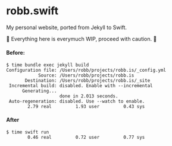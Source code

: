 # robb.swift

My personal website, ported from Jekyll to Swift.

🚧 Everything here is everymuch WIP, proceed with caution. 🚧

#### Before:

```
$ time bundle exec jekyll build
Configuration file: /Users/robb/projects/robb.is/_config.yml
            Source: /Users/robb/projects/robb.is
       Destination: /Users/robb/projects/robb.is/_site
 Incremental build: disabled. Enable with --incremental
      Generating... 
                    done in 2.013 seconds.
 Auto-regeneration: disabled. Use --watch to enable.
        2.79 real         1.93 user         0.43 sys
```

#### After

```
$ time swift run
        0.46 real         0.72 user         0.77 sys
```
